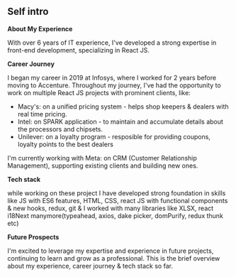 ## Self intro
**About My Experience**

With over 6 years of IT experience, I've developed a strong expertise in front-end development, specializing in React JS.

**Career Journey**

I began my career in 2019 at Infosys, where I worked for 2 years before moving to Accenture. Throughout my journey, I've had the opportunity to work on multiple React JS projects with prominent clients, like:
  - Macy's: on a unified pricing system - helps shop keepers & dealers with real time pricing.
  - Intel: on SPARK application - to maintain and accumulate details about the processors and chipsets.
  - Unilever: on a loyalty program - resposible for providing coupons, loyalty points to the best dealers
    
I'm currently working with Meta: on CRM (Customer Relationship Management), supporting existing clients and building new ones.

**Tech stack**

while working on these project I have developed strong foundation in skills like JS with ES6 features, HTML, CSS, react JS with functional components & new hooks, redux, git & I worked with many libraries like XLSX, react i18Next manymore(typeahead, axios, dake picker, domPurify, redux thunk etc) 

**Future Prospects**

I'm excited to leverage my expertise and experience in future projects, continuing to learn and grow as a professional. This is the brief overview about my experience, career journey & tech stack so far.
